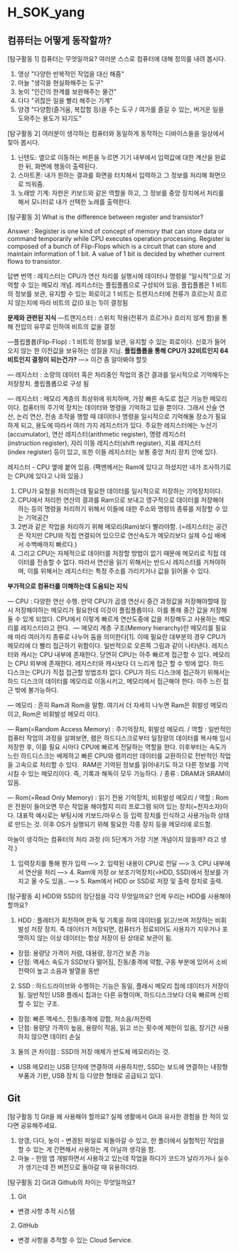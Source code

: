 # H_SOK_yang

## 컴퓨터는 어떻게 동작할까?

[탐구활동 1] 컴퓨터는 무엇일까요? 여러분 스스로 컴퓨터에 대해 정의를 내려 봅시다.

1. 영상 "다양한 반복적인 작업을 대신 해줌"
2. 마늘 "생각을 현실화해주는 도구"
3. 눙이 "인간의 한계를 보완해주는 물건"
4. 다다 "귀찮은 일을 빨리 해주는 기계"
5. 양갱 "다양함(즐거움, 복잡함 등)을 주는 도구 / 여가를 즐길 수 있는, 버거운 일을 도와주는 용도가 되기도"

[탐구활동 2] 여러분이 생각하는 컴퓨터와 동일하게 동작하는 디바이스들을 일상에서 찾아 봅시다. 

1. 닌텐도: 옆으로 이동하는 버튼을 누르면 기기 내부에서 입력값에 대한 계산을 완료한 뒤, 화면에 행동이 출력된다.
2. 스마트폰: 내가 원하는 결과를 화면을 터치해서 입력하고 그 정보를 처리해 화면으로 띄워줌. 
3. 노래방 기계: 자판은 키보드와 같은 역할을 하고, 그 정보를 중앙 장치에서 처리를 해서 모니터로 내가 선택한 노래를 출력한다. 

[탐구활동 3] What is the difference between register and transistor?

Answer : Register is one kind of concept of memory that can store data or command temporarily while CPU executes operation processing. Register is composed of a bunch of Flip-Flops which is a circuit that can store and maintain information of 1 bit. A value of 1 bit is decided by whether current flows to transistor.

답변 번역 : 레지스터는 CPU가 연산 처리를 실행시에 데이터나 명령을 “일시적"으로 기억할 수 있는 메모리 개념. 레지스터는 플립플롭으로 구성되어 있음. 플립플롭은 1 비트의 정보를 보관, 유지할 수 있는 회로이고 1 비트는 트렌지스터에 전류가 흐르는지 흐르지 않는지에 따라 비트의 값(0 또는 1)이 결정됨 

**문제와 관련된 지식**
—트랜지스터 : 스위치 작용(전류가 흐르거나 흐리지 않게 함)을 통해 전압의 유무로 인하여 비트의 값을 결정

—플립플롭(Flip-Flop) : 1 비트의 정보를 보관, 유지할 수 있는 회로이다. 신호가 들어오지 않는 한 이전값을 보유하는 성질을 지님. 
**플립플롭을 통해 CPU가 32비트인지 64비트인지 결정이 되는건가?** —> 이건 좀 알아봐야 할듯

— 레지스터 : 소량의 데이터 혹은 처리중인 작업의 중간 결과를 일시적으로 기억해두는 저장장치. 플립플롭으로 구성 됨

— 레지스터 : 메모리 계층의 최상위에 위치하며, 가장 빠른 속도로 접근 가능한 메모리이다. 컴퓨터의 주기억 장치는 데이터와 명령을 기억하고 있을 뿐이다. 그래서 산술 연산, 논리 연산, 전송 조작을 행할 때 데이터나 명령을 일시적으로 기억해둘 장소가 필요하게 되고, 용도에 따라서 여러 가지 레지스터가 있다. 주요한 레지스터에는 누산기(accumulator), 연산 레지스터(arithmetic register), 명령 레지스터(instruction register), 자리 이동 레지스터(shift register), 지표 레지스터(index register) 등이 있고, 또한 이들 레지스터는 보통 중앙 처리 장치 안에 있다.

레지스터 - CPU 옆에 붙어 있음. (팩맨께서는 Ram에 있다고 하셨지만 내가 조사하기로는 CPU에 있다고 나와 있음.)
1. CPU가 요청을 처리하는데 필요한 데이터를 일시적으로 저장하는 기억장치이다. 
2. CPU에서 처리한 연산의 결과를 Ram으로 보내고 영구적으로 데이터를 저장해야 하는 등의 명령을 처리하기 위해서 이들에 대한 주소와 명령의 종류를 저장할 수 있는 기억공간
3. 2번과 같은 작업을 처리하기 위해 메모리(Ram)보다 빨라야함. (=레지스터는 공간은 작지만 CPU와 직접 연결되어 있으므로 연산속도가 메모리보다 실제 수십 배에서 수백배까지 빠르다.) 
4. 그리고 CPU는 자체적으로 데이터를 저장할 방법이 없기 때문에 메모리로 직접 데이터를 전송할 수 없다. 따라서 연산을 읽기 위해서는 반드시 레지스터를 거쳐야하며, 이를 위해서는 레지스터는 특정 주소를 가리키거나 값을 읽어올 수 있다.

**부가적으로 컴퓨터를 이해하는데 도움되는 지식**

— CPU : 다양한 연산 수행. 만약 CPU가 곱셈 연산시 중간 과정값을 저장해야할때 잠시 저장해야하는 메모리가 필요한데 이것이 플립플롭이다. 이를 통해 중간 값을 저장해 둘 수 있게 되었다. CPU에서 이렇게 빠르게 연산도중에 값을 저장해두고 사용하는 메모리를 레지스터라고 한다.
 — 메모리 계층 구조(Memory hierarchy)란 메모리를 필요에 따라 여러가지 종류로 나누어 둠을 의미한다[1]. 이때 필요란 대부분의 경우 CPU가 메모리에 더 빨리 접근하기 위함이다. 일반적으로 오른쪽 그림과 같이 나타낸다. 레지스터와 캐시는 CPU 내부에 존재한다. 당연히 CPU는 아주 빠르게 접근할 수 있다. 메모리는 CPU 외부에 존재한다. 레지스터와 캐시보다 더 느리게 접근 할 수 밖에 없다. 하드 디스크는 CPU가 직접 접근할 방법조차 없다. CPU가 하드 디스크에 접근하기 위해서는 하드 디스크의 데이터를 메모리로 이동시키고, 메모리에서 접근해야 한다. 아주 느린 접근 밖에 불가능하다.

— 메모리 : 흔히 Ram과 Rom을 말함. 여기서 더 자세히 나누면 Ram은 휘발성 메모리이고, Rom은 비휘발성 메모리 이다.

— Ram(=Random Access Memory) : 주기억장치, 휘발성 메모리. / 역할 : 일반적인 컴퓨터 작업의 과정을 살펴보면, 램은 하드디스크로부터 일정량의 데이터를 복사해 임시 저장한 후, 이를 필요 시마다 CPU에 빠르게 전달하는 역할을 한다. 이후부터는 속도가 느린 하드디스크는 배제하고 빠른 CPU와 램끼리만 데이터를 교환하므로 전반적인 작업을 고속으로 처리할 수 있다.  RAM은 기억된 정보를 읽어내기도 하고 다른 정보를 기억시킬 수 있는 메모리이다. 즉, 기록과 해독이 모두 가능하다. / 종류 : DRAM과 SRAM이 있음.

— Rom(=Read Only Memory) : 읽기 전용 기억장치, 비휘발성 메모리 / 역할 : Rom은 전원이 들어오면 무슨 작업을 해야할지 미리 프로그램 되어 있는 장치(=전자소자)이다. 대표적 예시로는 부팅시에 키보드/마우스 등 입력 장치를 인식하고 사용가능하 상태로 만드는 것. 이후 OS가 실행되기 위해 필요한 각종 장치 등을 메모리에 로드함.


마늘이 생각하는 컴퓨터의 처리 과정 (이 5단계가 가장 기본 개념이지 않을까? 라고 생각.)
1. 입력장치를 통해 뭔가 입력 —> 2. 입력된 내용이 CPU로 전달 —> 3. CPU 내부에서 연산을 처리 —> 4. Ram에 저장 or 보조기억장치(=HDD, SSD)에서 정보를 가지고 올 수도 있음.. —> 5. Ram에서 HDD or SSD로 저장 및 출력 장치로 출력.



[탐구활동 4] HDD와 SSD의 장단점을 각각 무엇일까요? 언제 우리는 HDD를 사용해야 할까요?

1. HDD : 플래터가 회전하며 판독 및 기록을 하여 데이터를 읽고/쓰며 저장하는 비휘발성 저장 장치. 즉 데이터가 저장되면, 컴퓨터가 정료되어도 사용자가 지우거나 포맷하지 않는 이상 데이터는 항상 저장이 된 상태로 보관이 됨.
* 장점: 용량당 가격이 저렴, 대용량, 장기간 보존 가능
* 단점: 액세스 속도가 SSD보다 떨어짐, 진동/충격에 약함, 구동 부분에 있어서 소비 전력이 높고 소음과 발열을 동반
2. SSD : 하드드라이브와 수행하는 기능은 동일, 플래시 메모리 칩에 데이터가 저장이 됨. 일반적인 USB 플래시 칩과는 다른 유형이며, 하드디스크보다 더욱 빠르며 신뢰할 수 있는 구조.
* 장점: 빠른 액세스, 진동/충격에 강함, 저소음/저전력
* 단점: 용량당 가격이 높음, 용량이 작음, 읽고 쓰는 횟수에 제한이 있음, 장기간 사용하지 않으면 데이터 손실

3. 둘의 큰 차이점 : SSD의 저장 매체가 반도체 메모리라는 것.

* USB 메모리는 USB 단자에 연결하여 사용하지만, SSD는 보드에 연결하는 내장형 부품과 기판, USB 장치 등 다양한 형태로 공급되고 있다.

## Git

[탐구활동 1] Git을 왜 사용해야 할까요? 실제 생활에서 Git과 유사한 경험을 한 적이 있다면 공유해주세요.
1. 양갱, 다다, 눙이 - 변경된 파일로 되돌아갈 수 있고, 한 폴더에서 실험적인 작업을 할 수 있는 게 간편해서 사용하는 게 아닐까 생각을 함.
2. 마늘 - 한땀 앱 개발하면서 사용하고 있는데 작업을 하다가 코드가 날라가거나 실수가 생기는데 전 버전으로 돌아갈 때 유용하더라. 

[탐구활동 2] Git과 Github의 차이는 무엇일까요? 
1. Git
* 변경 사항 추적 시스템
2. GitHub
* 변경 사항을 추적할 수 있는 Cloud Service. 

